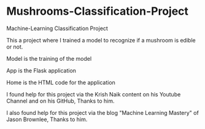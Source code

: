 # Mushrooms-Classification-Project
Machine-Learning Classification Project

This a project where I trained a model to recognize if a mushroom is edible or not.

Model is the training of the model

App is the Flask application

Home is the HTML code for the application

I found help for this project via the Krish Naik content on his Youtube Channel and on his GitHub, Thanks to him.

I also found help for this project via the blog "Machine Learning Mastery" of Jason Brownlee, Thanks to him.
